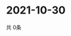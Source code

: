 # 2021-10-30
  共 0条

  <!-- BEGIN -->
  <!-- 最后更新时间Sat Oct 30 2021 03:03:52 GMT+0000 (Coordinated Universal Time) -->
  
  <!-- END -->
  
  